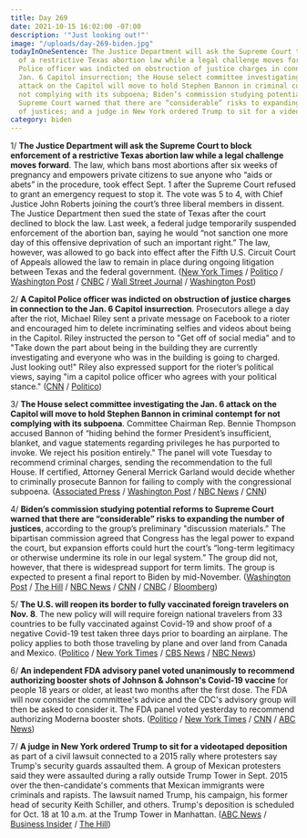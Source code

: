 ```yaml
---
title: Day 269
date: 2021-10-15 16:02:00 -07:00
description: '"Just looking out!"'
image: "/uploads/day-269-biden.jpg"
todayInOneSentence: The Justice Department will ask the Supreme Court to block enforcement
  of a restrictive Texas abortion law while a legal challenge moves forward; a Capitol
  Police officer was indicted on obstruction of justice charges in connection to the
  Jan. 6 Capitol insurrection; the House select committee investigating the Jan. 6
  attack on the Capitol will move to hold Stephen Bannon in criminal contempt for
  not complying with its subpoena; Biden’s commission studying potential reforms to
  Supreme Court warned that there are “considerable” risks to expanding the number
  of justices; and a judge in New York ordered Trump to sit for a videotaped deposition.
category: biden
---
```


1/ **The Justice Department will ask the Supreme Court to block enforcement of a restrictive Texas abortion law while a legal challenge moves forward**. The law, which bans most abortions after six weeks of pregnancy and empowers private citizens to sue anyone who “aids or abets” in the procedure, took effect Sept. 1 after the Supreme Court refused to grant an emergency request to stop it. The vote was 5 to 4, with Chief Justice John Roberts joining the court’s three liberal members in dissent. The Justice Department then sued the state of Texas after the court declined to block the law. Last week, a federal judge temporarily suspended enforcement of the abortion ban, saying he would “not sanction one more day of this offensive deprivation of such an important right.” The law, however, was allowed to go back into effect after the Fifth U.S. Circuit Court of Appeals allowed the law to remain in place during ongoing litigation between Texas and the federal government. ([New York Times](https://www.nytimes.com/2021/10/15/us/politics/texas-abortion-supreme-court.html) / [Politico](https://www.politico.com/news/2021/10/15/biden-justice-department-supreme-court-texas-abortion-516093) / [Washington Post](https://www.washingtonpost.com/politics/courts_law/texas-abortion-appeal/2021/10/14/de27beda-2c82-11ec-985d-3150f7e106b2_story.html) / [CNBC](https://www.cnbc.com/2021/10/15/texas-abortion-law-doj-will-ask-texas-to-block.html) / [Wall Street Journal](https://www.wsj.com/articles/justice-department-to-ask-supreme-court-to-block-texas-abortion-law-11634321002) / [Washington Post](https://www.washingtonpost.com/politics/courts_law/doj-texas-abortion-ban-supreme-court/2021/10/15/bd5762e6-2dcc-11ec-8ef6-3ca8fe943a92_story.html))

2/ **A Capitol Police officer was indicted on obstruction of justice charges in connection to the Jan. 6 Capitol insurrection**. Prosecutors allege a day after the riot, Michael Riley sent a private message on Facebook to a rioter and encouraged him to delete incriminating selfies and videos about being in the Capitol. Riley instructed the person to "Get off of social media" and to "Take down the part about being in the building they are currently investigating and everyone who was in the building is going to charged. Just looking out!" Riley also expressed support for the rioter’s political views, saying "im a capitol police officer who agrees with your political stance." ([CNN](https://www.cnn.com/2021/10/15/politics/capitol-police-january-6/index.html) / [Politico](https://www.politico.com/news/2021/10/15/capitol-police-officer-charged-january-6-516088))

3/ **The House select committee investigating the Jan. 6 attack on the Capitol will move to hold Stephen Bannon in criminal contempt for not complying with its subpoena**. Committee Chairman Rep. Bennie Thompson accused Bannon of “hiding behind the former President’s insufficient, blanket, and vague statements regarding privileges he has purported to invoke. We reject his position entirely." The panel will vote Tuesday to recommend criminal charges, sending the recommendation to the full House. If certified, Attorney General Merrick Garland would decide whether to criminally prosecute Bannon for failing to comply with the congressional subpoena. ([Associated Press](https://apnews.com/article/steve-bannon-donald-trump-capitol-siege-subpoenas-bennie-thompson-9823b7d1c15eabd235cd3a9887b1f46e) / [Washington Post](https://www.washingtonpost.com/politics/jan-6-bannon-subpoenas/2021/10/14/c6001fc8-2cf0-11ec-baf4-d7a4e075eb90_story.html) / [NBC News](https://www.nbcnews.com/politics/congress/jan-6-committee-recommend-criminal-contempt-citation-trump-adviser-steve-n1281562) / [CNN](https://www.cnn.com/2021/10/14/politics/steve-bannon-deposition-deadline/index.html))

4/ **Biden’s commission studying potential reforms to Supreme Court warned that there are “considerable” risks to expanding the number of justices**, according to the group’s preliminary "discussion materials." The bipartisan commission agreed that Congress has the legal power to expand the court, but expansion efforts could hurt the court’s “long-term legitimacy or otherwise undermine its role in our legal system.” The group did not, however, that there is widespread support for term limits. The group is expected to present a final report to Biden by mid-November. ([Washington Post](https://www.washingtonpost.com/politics/courts_law/commission-on-supreme-court-warns-of-political-dangers-in-reform-proposals/2021/10/14/7a4c1d2a-2d45-11ec-baf4-d7a4e075eb90_story.html) / [The Hill](https://thehill.com/regulation/court-battles/576867-bidens-supreme-court-reform-study-panel-notes-considerable-risks-to) / [NBC News](https://www.nbcnews.com/politics/white-house/biden-s-supreme-court-commission-releases-research-possible-expansion-n1281611) / [CNN](https://www.cnn.com/2021/10/15/politics/biden-supreme-court-liberals/index.html) / [CNBC](https://www.cnbc.com/2021/10/14/supreme-court-reform-biden-commission-split-on-adding-justices.html) / [Bloomberg](https://news.bloomberglaw.com/us-law-week/bidens-supreme-court-commission-looses-two-conservatives))

5/ **The U.S. will reopen its border to fully vaccinated foreign travelers on Nov. 8**. The new policy will will require foreign national travelers from 33 countries to be fully vaccinated against Covid-19 and show proof of a negative Covid-19 test taken three days prior to boarding an airplane. The policy applies to both those traveling by plane and over land from Canada and Mexico. ([Politico](https://www.politico.com/news/2021/10/15/us-reopen-border-international-travelers-516082) / [New York Times](https://www.nytimes.com/2021/10/15/us/politics/vaccine-mandate-travel-us.html) / [CBS News](https://www.cbsnews.com/news/vaccination-requirement-foreign-travelers/) / [NBC News](https://www.nbcnews.com/politics/politics-news/u-s-ease-covid-travel-entry-rules-require-vaccinations-foreign-n1281644))

6/ **An independent FDA advisory panel voted unanimously to recommend authorizing booster shots of Johnson & Johnson's Covid-19 vaccine** for people 18 years or older, at least two months after the first dose. The FDA will now consider the committee's advice and the CDC's advisory group will then be asked to consider it. The FDA panel voted yesterday to recommend authorizing Moderna booster shots. ([Politico](https://www.politico.com/news/2021/10/15/fda-panel-endorses-broad-use-of-johnson-johnson-booster-shot-516096) / [New York Times](https://www.nytimes.com/2021/10/15/us/politics/johnson-vaccine-boosters-fda.html) / [CNN](https://www.cnn.com/2021/10/15/health/fda-jj-booster-committee-friday/index.html) / [ABC News](https://abcnews.go.com/Politics/independent-fda-panel-votes-authorize-booster-shots-johnson/story?id=80603141))

7/ **A judge in New York ordered Trump to sit for a videotaped deposition** as part of a civil lawsuit connected to a 2015 rally where protesters say Trump's security guards assaulted them. A group of Mexican protesters said they were assaulted during a rally outside Trump Tower in Sept. 2015 over the then-candidate's comments that Mexican immigrants were criminals and rapists. The lawsuit named Trump, his campaign, his former head of security Keith Schiller, and others. Trump's deposition is scheduled for Oct. 18 at 10 a.m. at the Trump Tower in Manhattan. ([ABC News](https://abcnews.go.com/US/trump-give-videotaped-deposition-protest-lawsuit-judge-orders/story?id=80579982) / [Business Insider](https://www.businessinsider.com/judge-orders-trump-videotape-deposition-protesters-assault-case-2021-10?op=1&scrolla=5eb6d68b7fedc32c19ef33b4) / [The Hill](https://thehill.com/regulation/court-battles/576785-judge-orders-trump-to-give-videotaped-deposition-in-protest-lawsuit))